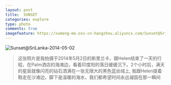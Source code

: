 ```yaml
---
layout: post
title:  SUNSET
categories: explore
type: photo
comments: true
imagefeature: https://xumeng-me.oss-cn-hangzhou.aliyuncs.com/Sunset@SriLanka-2014-05-02?x-oss-process=image/resize,p_13
---
```


![Sunset@SriLanka-2014-05-02](https://xumeng-me.oss-cn-hangzhou.aliyuncs.com/Sunset@SriLanka-2014-05-02)

> 这张照片是我拍摄于2014年5月2日的斯里兰卡，跟Helen结束了一天的行程，在Palm洒店的海滩边，看着印度阳的落日缓缓沉下。2个小时后，满天的星辰就像闪亮的钻石洒满在一张无限大的黑色蓝丝绒上, 我跟Helen提着鞋走在沙滩边，脚下是温暖的海水，我们都希望时间永远凝固在那一瞬间
